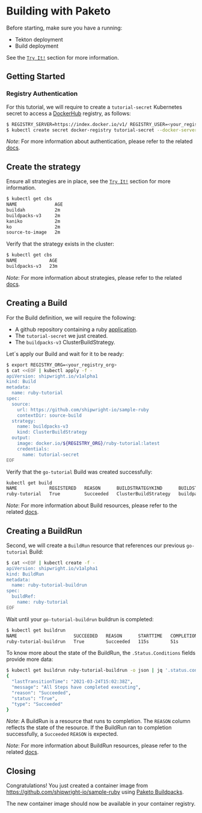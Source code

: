 
# Building with Paketo

Before starting, make sure you have a running:

- Tekton deployment
- Build deployment

See the [`Try It!`](/README.md#Try_It!) section for more information.

## Getting Started

### Registry Authentication

For this tutorial, we will require to create a `tutorial-secret` Kubernetes secret to access a [DockerHub](https://hub.docker.com/) registry, as follows:

```sh
$ REGISTRY_SERVER=https://index.docker.io/v1/ REGISTRY_USER=<your_registry_user> REGISTRY_PASSWORD=<your_registry_password>
$ kubectl create secret docker-registry tutorial-secret --docker-server=$REGISTRY_SERVER --docker-username=$REGISTRY_USER --docker-password=$REGISTRY_PASSWORD  --docker-email=me@here.com
```

_Note_: For more information about authentication, please refer to the related [docs](/docs/development/authentication.md).

## Create the strategy

Ensure all strategies are in place, see the [`Try It!`](/README.md#Try_It!) section for more information.

```sh
$ kubectl get cbs
NAME              AGE
buildah           2m
buildpacks-v3     2m
kaniko            2m
ko                2m
source-to-image   2m
```

Verify that the strategy exists in the cluster:

```sh
$ kubectl get cbs
NAME            AGE
buildpacks-v3   23m
```

_Note_: For more information about strategies, please refer to the related [docs](/docs/buildstrategies.md).

## Creating a Build

For the Build definition, we will require the following:

- A github repository containing a ruby [application](https://github.com/shipwright-io/sample-ruby).
- The `tutorial-secret` we just created.
- The `buildpacks-v3` ClusterBuildStrategy.

Let´s apply our Build and wait for it to be ready:

```bash
$ export REGISTRY_ORG=<your_registry_org>
$ cat <<EOF | kubectl apply -f -
apiVersion: shipwright.io/v1alpha1
kind: Build
metadata:
  name: ruby-tutorial
spec:
  source:
    url: https://github.com/shipwright-io/sample-ruby
    contextDir: source-build
  strategy:
    name: buildpacks-v3
    kind: ClusterBuildStrategy
  output:
    image: docker.io/${REGISTRY_ORG}/ruby-tutorial:latest
    credentials:
      name: tutorial-secret
EOF
```

Verify that the `go-tutorial` Build was created successfully:

```sh
kubectl get build
NAME            REGISTERED   REASON      BUILDSTRATEGYKIND      BUILDSTRATEGYNAME   CREATIONTIME
ruby-tutorial   True         Succeeded   ClusterBuildStrategy   buildpacks-v3       22s
```

_Note_: For more information about Build resources, please refer to the related [docs](/docs/build.md).

## Creating a BuildRun

Second, we will create a `BuildRun` resource that references our previous `go-tutorial` Build:

```sh
$ cat <<EOF | kubectl create -f -
apiVersion: shipwright.io/v1alpha1
kind: BuildRun
metadata:
  name: ruby-tutorial-buildrun
spec:
  buildRef:
    name: ruby-tutorial
EOF
```

Wait until your `go-tutorial-buildrun` buildrun is completed:

```sh
$ kubectl get buildrun
NAME                     SUCCEEDED   REASON      STARTTIME   COMPLETIONTIME
ruby-tutorial-buildrun   True        Succeeded   115s        51s
```

To know more about the state of the BuildRun, the `.Status.Conditions` fields provide more data:

```sh
$ kubectl get buildrun ruby-tutorial-buildrun -o json | jq '.status.conditions[]'
{
  "lastTransitionTime": "2021-03-24T15:02:38Z",
  "message": "All Steps have completed executing",
  "reason": "Succeeded",
  "status": "True",
  "type": "Succeeded"
}
```

_Note_: A BuildRun is a resource that runs to completion. The `REASON` column reflects the state of the resource. If the BuildRun ran to completion successfully,
a `Succeeded` `REASON` is expected.

_Note_: For more information about BuildRun resources, please refer to the related [docs](/docs/buildrun.md).

## Closing

Congratulations! You just created a container image from https://github.com/shipwright-io/sample-ruby using [Paketo Buildpacks](https://paketo.io/).

The new container image should now be available in your container registry.
